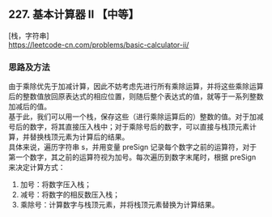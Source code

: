 ## 227. 基本计算器 II 【中等】       
[栈，字符串]      
https://leetcode-cn.com/problems/basic-calculator-ii/      

### 思路及方法     
由于乘除优先于加减计算，因此不妨考虑先进行所有乘除运算，并将这些乘除运算后的整数值放回原表达式的相应位置，则随后整个表达式的值，就等于一系列整数加减后的值。      
基于此，我们可以用一个栈，保存这些（进行乘除运算后的）整数的值。对于加减号后的数字，将其直接压入栈中；对于乘除号后的数字，可以直接与栈顶元素计算，并替换栈顶元素为计算后的结果。     
具体来说，遍历字符串 s，并用变量 preSign 记录每个数字之前的运算符，对于第一个数字，其之前的运算符视为加号。每次遍历到数字末尾时，根据 preSign 来决定计算方式：       
1. 加号：将数字压入栈；    
2. 减号：将数字的相反数压入栈；    
3. 乘除号：计算数字与栈顶元素，并将栈顶元素替换为计算结果。     



